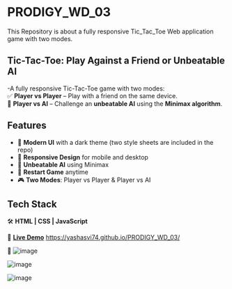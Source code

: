 # PRODIGY_WD_03
This Repository is about a fully responsive Tic_Tac_Toe Web application game with two modes.



## **Tic-Tac-Toe: Play Against a Friend or Unbeatable AI**
-A fully responsive Tic-Tac-Toe game with two modes:  
✅ **Player vs Player** – Play with a friend on the same device.    
🤖 **Player vs AI** – Challenge an **unbeatable AI** using the **Minimax algorithm**. 

## Features
- 🎨 **Modern UI** with a dark theme (two style sheets are included in the repo) 
- 📱 **Responsive Design** for mobile and desktop  
- 🤖 **Unbeatable AI** using Minimax  
- 🔄 **Restart Game** anytime  
- 🎮 **Two Modes**: Player vs Player & Player vs AI  

## Tech Stack
🛠 **HTML | CSS | JavaScript**  

🔗 **[Live Demo](#)** https://yashasvi74.github.io/PRODIGY_WD_03/

🔗 
![image](https://github.com/user-attachments/assets/ee2a13a9-8edf-4f82-b080-8a3829012ada)

![image](https://github.com/user-attachments/assets/e64ac065-8b10-49ba-b829-12db00c35770)

![image](https://github.com/user-attachments/assets/5d4f5632-e661-4d05-b8d3-339b5150f859)

